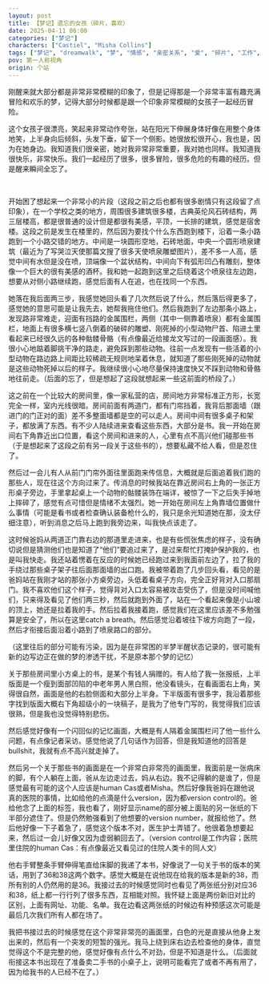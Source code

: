 ```yaml
---
layout: post
title: 【梦记】遗忘的女孩（碎片，喜欢）
date: 2025-04-11 06:00
categories: ["梦记"]
characters: ["Castiel", "Misha Collins"]
tags: ["梦记", "dreamwalk", "梦", "情感", "亲密关系", "爱", "碎片", "工作", "Supernatural", "追杀", "逃亡"]
pov: 第一人称视角
origin: 个站
---
```


刚醒来就大部分都是非常非常模糊的印象了，但是记得那是一个非常丰富有趣充满冒险和欢乐的梦，记得大部分时候都是跟一个印象非常模糊的女孩子一起经历冒险。

这个女孩子很漂亮，笑起来非常动作夸张，站在阳光下伸展身体好像在用整个身体地笑，上半身向后倾斜，头发下垂，留下一个侧影。她很放松很开心，我也是，因为在她身边。我知道我们很亲密，她对我非常非常重要，我对她也同样。我知道我很快乐，非常快乐。我们一起经历了很多，很多冒险，很多危险的有趣的经历。但是醒来瞬间全忘了。

<br>

开始困了想起来一个非常小的片段（这段之前之后也都有很多剧情只有这段留了点印象），在一个学校之类的地方，周围很多建筑很多楼，古典英伦风石砖结构，两三层楼高，都是很普通的设计但是都很有美感，平顶，一长排的建筑，感觉是宿舍楼。这段之前是发生在楼里的，然后因为要找个什么东西跑到楼下，沿着一条小路跑到一个小路交错的地方。中间是一块圆形空地，石砖地面，中央一个圆形喷泉建筑（最近为了写哭泣天使那篇文搜了很多天使喷泉雕塑图片），差不多一人高，感觉中间有水但是没在喷，顶端像一个盆状结构，中间向下有弧形凹凸有雕刻，整体像一个巨大的很有美感的酒杯。我和她一起跑到这里之后绕着这个喷泉往左边跑，想要从对侧小路继续跑，感觉后面有人在追，也在找同一个东西。

她落在我后面两三步，我感觉她回头看了几次然后说了什么，然后落后得更多了，感觉她的意思可能是让我先去，她帮我拖住他们。然后我跑到了左边那条小路上，发现路非常难走，迎面有挡路的金属围栏，两侧（其中一侧靠着喷泉）都有金属围栏，地面上有很多横七竖八倒着的破碎的雕塑、刚死掉的小型动物尸首、陷进土里看起来已经很久远的各种骷髅骨骼（有点像最近给接龙文写过的一段画面感）。我很小心地踮着脚挑干净的路走，避免踩到那些动物。往前一点发现有一些活着的小型动物在路边路上间距比较稀疏无规则地呆着休息，就知道了那些刚死掉的动物就是这些动物死掉以后的样子。我继续很小心地尽量保持速度快又不踩到动物和骨骼地往前走。（后面的忘了，但是想起了这段就想起来一些这前面的桥段了。）

这之前在一个比较大的房间里，像一家私营的店，房间地方非常标准正方形，长宽完全一样，室内光线很暗。房间前面有两道门，都有门帘挡着，我背后那面墙（跟进门的门正对的面）差不多整面墙都是空的可以走人。房间中间有很多桌子和架子，都放满了东西。有不少人陆续进来查看这些东西，大部分是书。我一开始在房间右下角靠近出口位置，看这个房间和进来的人，心里有点不高兴他们碰那些书（于是想起来了这段之前有另一段关于这些书的），想要私藏不给人看，但是忍住了。

然后过一会儿有人从前门门帘外面往里面跑来传信息，大概就是后面追着我们跑的那些人，现在往这个方向过来了。传消息的时候我站在靠近房间右上角的一张正方形桌子旁边，手里拿起桌上一个动物的骷髅装饰在端详，被惊了一下之后失手掉地上摔碎了，感觉有点可惜但是情绪不太强烈。她一开始在房间左上角靠墙位置做什么事情（可能是看书或者检查确认装备枪什么的，我只是余光知道她在那，没太仔细注意），听到消息之后马上跑到我旁边来，叫我快点该走了。

这时候爸妈从两道正门靠右边的那道里走进来，也是有些慌张焦虑的样子，没有确切说但是猜测他们也是知道了“他们”要追过来了，是过来帮忙打掩护保护我的，也是叫我快走。我还站着愣着在反应的时候她已经跑过来到我面前左边了，拉了我的手绕过那些桌子架子往后面那面墙的出口跑。我被带着跑了几步回头看，看见的是爸妈站在我刚才站的那张小方桌旁边，头低着看桌子方向，完全正好背对入口那扇门。我不喜欢他们这个样子，觉得背对入口太容易被攻击受伤了，但是没时间喊他们，只来得及看见了他们两三秒，然后就跑到外面了，站在一个看起来像是小山坡的顶上，她还是拉着我的手。然后拉着我接着跑，感觉我们在这里应该差不多勉强算是安全了，所以在这里catch a breath。然后感觉沿着坡往下坡方向跑了一段，然后才衔接后面沿着小路到了喷泉路口的部分。

（这里往后的部分可能有污染，因为是在非常困的半梦半醒状态记录的，很可能有新的边写边正在做的梦的渗透干扰，不是原本那个梦的记忆）

关于那些房间里小方桌上的书，是某个有钱人捐赠的。有人给了我一张报纸，上半版面是一个瘦到面部凹陷的中老年男人黑白照，他没看镜头，在看画面右上角，笑得很自然，画面是他的右脸侧面和大部分上半身。下半版面有很多字，我沿着那些字找到版面大概右下角超级小的一块稿子，是我为了他专门写的，我觉得我们应该很熟，但是我也没觉得特别悲伤。

然后感觉好像有一个闪回似的记忆画面，大概是有人隔着金属围栏问了他一些什么问题，有点像记者采访。感觉他说了几句话作为回答，但是我知道他的回答是bullshit，我就有点不高兴就走掉了。

然后另一个关于那些书的画面是在一个非常白非常亮的画面里，我面前是一张病床的脚，有个人躺在上面，爸从左边走过去，妈从右边。我不记得躺的是谁了，但是感觉最有可能的这个人应该是human Cas或者Misha。然后好像我爸妈在跟他说真的医院的事情，比如给他的点滴是什么version，因为都version control的。爸给他念了上面的标签，我也看了，刚好显示name的部分被上面贴的另一张纸的下半部分遮住了。但是仍然勉强看到了他想要的version number，就报给他了。然后他好像一下子着急了，感觉这个版本不对，医生护士弄错了。他很着急想要起来，然后过一会儿好像又因为虚弱躺回去了。（version control是工作内容；医院里住院的human Cas：有点像最近又看见过的住院人类卡的同人文）

他右手臂整条手臂伸得笔直给床脚的我递了本书，好像说了一句关于书的版本的笑话，用到了36和38这两个数字。感觉大概是在说他现在给我的版本是新的38，而所有别的人仍然用的是36。我接过去的时候感觉同时也看见了两张纸分别对应36和38，纸上都一行行列了很多东西，互相能对照。我怀疑上面是两份新旧对比的区别，上面有网址、功能、名单。我在边看这两张纸的时候边有种预感这次可能是最后几次我们所有人都在场了。

我把书接过去的时候感觉在这个非常非常亮的画面里，白色的光是直接从他身上发出来的，然后有一个突发的短暂的强光。我马上绕到床右边去检查他的身体，直觉觉得这个不是完整的他，感觉好像有点什么不对劲，但是不知道是什么。（后面就衔接这本书出现在了准备卖二手书的小桌子上，说明可能看完了或者不再有用了，因为给我书的人已经不在了。）

